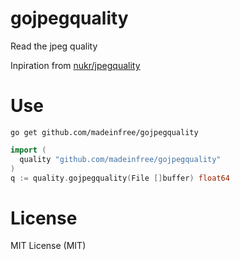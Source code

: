 # gojpegquality

Read the jpeg quality

Inpiration from [nukr/jpegquality](https://github.com/nukr/jpegquality)

# Use

```command
go get github.com/madeinfree/gojpegquality
```

```go
import (
  quality "github.com/madeinfree/gojpegquality"
)
q := quality.gojpegquality(File []buffer) float64
```

# License

MIT License (MIT)

